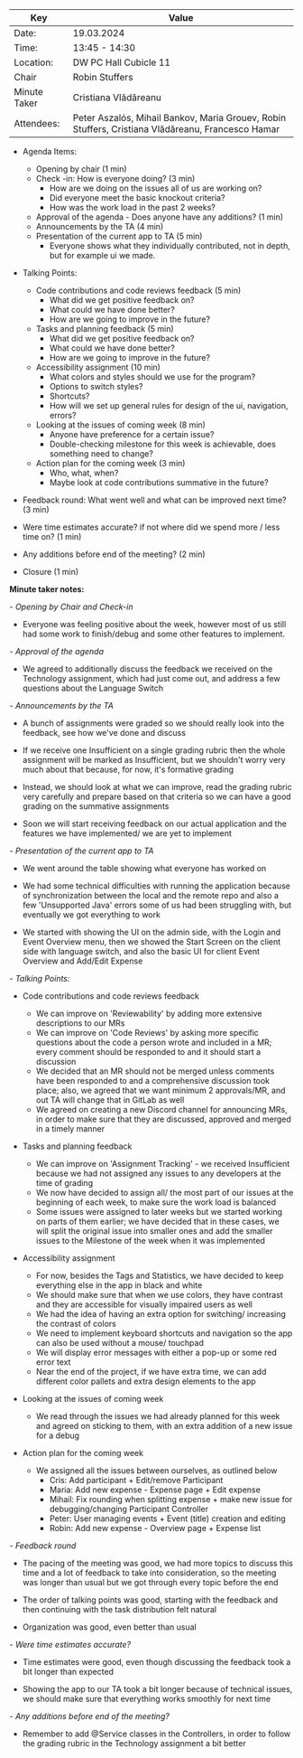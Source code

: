 | Key | Value                                                                                             |
| --- |---------------------------------------------------------------------------------------------------|
| Date: | 19.03.2024                                                                                        |
| Time: | 13:45 - 14:30                                                                                     |
| Location: | DW PC Hall Cubicle 11                                                                             |
| Chair | Robin Stuffers                                                                                    |
| Minute Taker | Cristiana Vlădăreanu                                                                                        |
| Attendees: | Peter Aszalós, Mihail Bankov, Maria Grouev, Robin Stuffers, Cristiana Vlădăreanu, Francesco Hamar |
- Agenda Items:

    - Opening by chair (1 min)
    - Check -in: How is everyone doing? (3 min)
        - How are we doing on the issues all of us are working on?
        - Did everyone meet the basic knockout criteria?
        - How was the work load in the past 2 weeks?
    - Approval of the agenda - Does anyone have any additions? (1 min)
    - Announcements by the TA (4 min)
    - Presentation of the current app to TA (5 min)
        - Everyone shows what they individually contributed, not in depth, but for example ui we made.


- Talking Points:
    - Code contributions and code reviews feedback (5 min)
        - What did we get positive feedback on?
        - What could we have done better?
        - How are we going to improve in the future?
    - Tasks and planning feedback (5 min)
        - What did we get positive feedback on?
        - What could we have done better?
        - How are we going to improve in the future?
    - Accessibility assignment (10 min)
      - What colors and styles should we use for the program?
      - Options to switch styles?
      - Shortcuts?
      - How will we set up general rules for design of the ui, navigation, errors?
    - Looking at the issues of coming week (8 min)
        - Anyone have preference for a certain issue?
        - Double-checking milestone for this week is achievable, does something need to change?
    - Action plan for the coming week (3 min)
        - Who, what, when?
        - Maybe look at code contributions summative in the future?


- Feedback round: What went well and what can be improved next time? (3 min)
- Were time estimates accurate? if not where did we spend more / less time on? (1 min)
- Any additions before end of the meeting? (2 min)
- Closure (1 min)


**Minute taker notes:**

_- Opening by Chair and Check-in_
- Everyone was feeling positive about the week, however most of us still had some work to finish/debug and some other features to implement.

_- Approval of the agenda_ 
- We agreed to additionally discuss the feedback we received on the Technology assignment, which had just come out, and address a few questions about the Language Switch

_- Announcements by the TA_

- A bunch of assignments were graded so we should really look into the feedback, see how we've done and discuss

- If we receive one Insufficient on a single grading rubric then the whole assignment will be marked as Insufficient, but we shouldn't worry very much about that because, for now, it's formative grading

- Instead, we should look at what we can improve, read the grading rubric very carefully and prepare based on that criteria so we can have a good grading on the summative assignments
- Soon we will start receiving feedback on our actual application and the features we have implemented/ we are yet to implement

_- Presentation of the current app to TA_

- We went around the table showing what everyone has worked on

- We had some technical difficulties with running the application because of synchronization between the local and the remote repo and also a few 'Unsupported Java' errors some of us had been struggling with, but eventually we got everything to work

- We started with showing the UI on the admin side, with the Login and Event Overview menu, then we showed the Start Screen on the client side with language switch, and also the basic UI for client Event Overview and Add/Edit Expense


_- Talking Points:_


- Code contributions and code reviews feedback

    -  We can improve on 'Reviewability' by adding more extensive descriptions to our MRs
    - We can improve on 'Code Reviews' by asking more specific questions about the code a person wrote and included in a MR; every comment should be responded to and it should start a discussion
    - We decided that an MR should not be merged unless comments have been responded to and a comprehensive discussion took place; also, we agreed that we want minimum 2 approvals/MR, and out TA will change that in GitLab as well
    - We agreed on creating a new Discord channel for announcing MRs, in order to make sure that they are discussed, approved and merged in a timely manner


- Tasks and planning feedback
    - We can improve on 'Assignment Tracking' - we received Insufficient because we had not assigned any issues to any developers at the time of grading
    - We now have decided to assign all/ the most part of our issues at the beginning of each week, to make sure the work load is balanced
    - Some issues were assigned to later weeks but we started working on parts of them earlier; we have decided that in these cases, we will split the original issue into smaller ones and add the smaller issues to the Milestone of the week when it was implemented
    
- Accessibility assignment
    - For now, besides the Tags and Statistics, we have decided to keep everything else in the app in black and white
    - We should make sure that when we use colors, they have contrast and they are accessible for visually impaired users as well
    - We had the idea of having an extra option for switching/ increasing the contrast of colors
    - We need to implement keyboard shortcuts and navigation so the app can also be used without a mouse/ touchpad
    - We will display error messages with either a pop-up or some red error text
    - Near the end of the project, if we have extra time, we can add different color pallets and extra design elements to the app

- Looking at the issues of coming week
    - We read through the issues we had already planned for this week and agreed on sticking to them, with an extra addition of a new issue for a debug
       
- Action plan for the coming week
    - We assigned all the issues between ourselves, as outlined below
        - Cris: Add participant + Edit/remove Participant
        - Maria: Add new expense - Expense page + Edit expense
        - Mihail: Fix rounding when splitting expense + make new issue for debugging/changing Participant Controller
        - Peter: User managing events + Event (title) creation and editing
        - Robin: Add new expense - Overview page + Expense list


_- Feedback round_
- The pacing of the meeting was good, we had more topics to discuss this time and a lot of feedback to take into consideration, so the meeting was longer than usual but we got through every topic before the end

- The order of talking points was good, starting with the feedback and then continuing with the task distribution felt natural

- Organization was good, even better than usual

_- Were time estimates accurate?_
- Time estimates were good, even though discussing the feedback took a bit longer than expected

- Showing the app to our TA took a bit longer because of technical issues, we should make sure that everything works smoothly for next time

_- Any additions before end of the meeting?_
- Remember to add @Service classes in the Controllers, in order to follow the grading rubric in the Technology assignment a bit better
